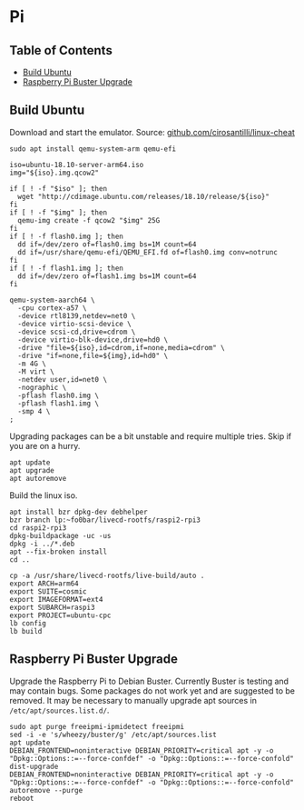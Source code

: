 # Pi

## Table of Contents
* [Build Ubuntu](#build-ubuntu)
* [Raspberry Pi Buster Upgrade](#raspberry-pi-buster-ugrade)

## Build Ubuntu

Download and start the emulator.
Source: [github.com/cirosantilli/linux-cheat](https://github.com/cirosantilli/linux-cheat/blob/master/ubuntu-18.04.1-server-arm64.sh)
```
sudo apt install qemu-system-arm qemu-efi

iso=ubuntu-18.10-server-arm64.iso
img="${iso}.img.qcow2"

if [ ! -f "$iso" ]; then
  wget "http://cdimage.ubuntu.com/releases/18.10/release/${iso}"
fi
if [ ! -f "$img" ]; then
  qemu-img create -f qcow2 "$img" 25G
fi
if [ ! -f flash0.img ]; then
  dd if=/dev/zero of=flash0.img bs=1M count=64
  dd if=/usr/share/qemu-efi/QEMU_EFI.fd of=flash0.img conv=notrunc
fi
if [ ! -f flash1.img ]; then
  dd if=/dev/zero of=flash1.img bs=1M count=64
fi

qemu-system-aarch64 \
  -cpu cortex-a57 \
  -device rtl8139,netdev=net0 \
  -device virtio-scsi-device \
  -device scsi-cd,drive=cdrom \
  -device virtio-blk-device,drive=hd0 \
  -drive "file=${iso},id=cdrom,if=none,media=cdrom" \
  -drive "if=none,file=${img},id=hd0" \
  -m 4G \
  -M virt \
  -netdev user,id=net0 \
  -nographic \
  -pflash flash0.img \
  -pflash flash1.img \
  -smp 4 \
;
```

Upgrading packages can be a bit unstable and require multiple tries. Skip if you are on a hurry.
```
apt update
apt upgrade
apt autoremove
```

Build the linux iso.
```
apt install bzr dpkg-dev debhelper
bzr branch lp:~fo0bar/livecd-rootfs/raspi2-rpi3
cd raspi2-rpi3
dpkg-buildpackage -uc -us
dpkg -i ../*.deb
apt --fix-broken install
cd ..

cp -a /usr/share/livecd-rootfs/live-build/auto .
export ARCH=arm64
export SUITE=cosmic
export IMAGEFORMAT=ext4
export SUBARCH=raspi3
export PROJECT=ubuntu-cpc
lb config
lb build
```


## Raspberry Pi Buster Upgrade

Upgrade the Raspberry Pi to Debian Buster. Currently Buster is testing and may contain bugs. Some packages do not work yet and are suggested to be removed.
It may be necessary to manually upgrade apt sources in `/etc/apt/sources.list.d/`.
```
sudo apt purge freeipmi-ipmidetect freeipmi
sed -i -e 's/wheezy/buster/g' /etc/apt/sources.list
apt update
DEBIAN_FRONTEND=noninteractive DEBIAN_PRIORITY=critical apt -y -o "Dpkg::Options::=--force-confdef" -o "Dpkg::Options::=--force-confold" dist-upgrade
DEBIAN_FRONTEND=noninteractive DEBIAN_PRIORITY=critical apt -y -o "Dpkg::Options::=--force-confdef" -o "Dpkg::Options::=--force-confold" autoremove --purge
reboot
```
